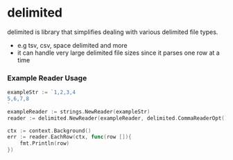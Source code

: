 # delimited

delimited is library that simplifies dealing with various delimited file types.
  - e.g tsv, csv, space delimited and more
  - it can handle very large delimited file sizes since it parses one row at a time
  
### Example Reader Usage
```go
exampleStr := `1,2,3,4
5,6,7,8
`
exampleReader := strings.NewReader(exampleStr)
reader := delimited.NewReader(exampleReader, delimited.CommaReaderOpt())

ctx := context.Background()
err := reader.EachRow(ctx, func(row []){
	fmt.Println(row)
})
```